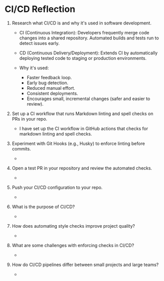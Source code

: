 # CI/CD Reflection

1. Research what CI/CD is and why it's used in software development.

   - CI (Continuous Integration): Developers frequently merge code changes into a
     shared repository. Automated builds and tests run to detect issues early.
   - CD (Continuous Delivery/Deployment): Extends CI by automatically deploying
     tested code to staging or production environments.

   - Why it's used:
     - Faster feedback loop.
     - Early bug detection.
     - Reduced manual effort.
     - Consistent deployments.
     - Encourages small, incremental changes (safer and easier to review).

1. Set up a CI workflow that runs Markdown linting and spell checks on PRs in
   your repo.

   - I have set up the CI workflow in GitHub actions that checks for markdown
     linting and spell checks.

1. Experiment with Git Hooks (e.g., Husky) to enforce linting before commits.

   -

1. Open a test PR in your repository and review the automated checks.

   -

1. Push your CI/CD configuration to your repo.

   -

1. What is the purpose of CI/CD?

   -

1. How does automating style checks improve project quality?

   -

1. What are some challenges with enforcing checks in CI/CD?

   -

1. How do CI/CD pipelines differ between small projects and large teams?

   -